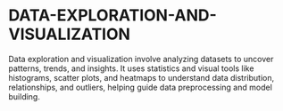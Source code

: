 # DATA-EXPLORATION-AND-VISUALIZATION
Data exploration and visualization involve analyzing datasets to uncover patterns, trends, and insights. It uses statistics and visual tools like histograms, scatter plots, and heatmaps to understand data distribution, relationships, and outliers, helping guide data preprocessing and model building.

